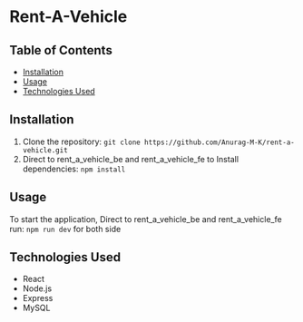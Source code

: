 # Rent-A-Vehicle



## Table of Contents

- [Installation](#installation)
- [Usage](#usage)
- [Technologies Used](#technologies-used)


## Installation

1. Clone the repository: `git clone https://github.com/Anurag-M-K/rent-a-vehicle.git`
2. Direct to rent_a_vehicle_be and rent_a_vehicle_fe to Install dependencies: `npm install`
 

## Usage

To start the application, Direct to rent_a_vehicle_be and rent_a_vehicle_fe run: `npm run dev` for both side

## Technologies Used

- React
- Node.js
- Express
- MySQL



